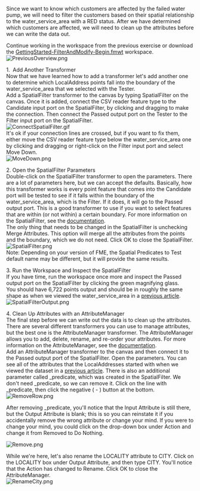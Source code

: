 <head><base target="_blank"> </head>

Since we want to know which customers are affected by the failed water pump, we will need to filter the customers based on their spatial relationship to the water_service_area with a RED status. After we have determined which customers are affected, we will need to clean up the attributes before we can write the data out.

Continue working in the workspace from the previous exercise or download the [GettingStarted-FilterAndModify-Begin.fmwt](https://community.safe.com/s/relatedlist/ka14Q000000lK7XQAU/AttachedContentDocuments) workspace.\
![PreviousOverview.png](https://community.safe.com/servlet/rtaImage?eid=ka14Q000000lK7X&feoid=00N30000006n8wU&refid=0EM4Q0000028b3R)

1\.  Add Another Transformer\
Now that we have learned how to add a transformer let's add another one to determine which LocalAddress points fall into the boundary of the water_service_area that we selected with the Tester.\
Add a SpatialFilter transformer to the canvas by typing SpatialFilter on the canvas. Once it is added, connect the CSV reader feature type to the Candidate input port on the SpatialFilter, by clicking and dragging to make the connection. Then connect the Passed output port on the Tester to the Filter input port on the SpatialFilter.\
![ConnectSpatialFilter.gif](https://community.safe.com/servlet/rtaImage?eid=ka14Q000000lK7X&feoid=00N30000006n8wU&refid=0EM4Q0000028b3W)\
It's ok if your connection lines are crossed, but if you want to fix them, either move the CSV reader feature type below the water_service_area one by clicking and dragging or right-click on the Filter input port and select Move Down.\
![MoveDown.png](https://community.safe.com/servlet/rtaImage?eid=ka14Q000000lK7X&feoid=00N30000006n8wU&refid=0EM4Q0000028b3b)

2\. Open the SpatialFilter Parameters\
Double-click on the SpatialFilter transformer to open the parameters. There are a lot of parameters here, but we can accept the defaults. Basically, how this transformer works is every point feature that comes into the Candidate port will be tested to see if it falls within the boundary of the water_service_area, which is the Filter. If it does, it will go to the Passed output port. This is a good transformer to use if you want to select features that are within (or not within) a certain boundary. For more information on the SpatialFilter, see the [documentation](https://docs.safe.com/fme/html/FME_Desktop_Documentation/FME_Transformers/Transformers/spatialfilter.htm).\
The only thing that needs to be changed in the SpatialFilter is unchecking Merge Attributes. This option will merge all the attributes from the points and the boundary, which we do not need. Click OK to close the SpatialFilter.\
![SpatialFilter.png](https://community.safe.com/servlet/rtaImage?eid=ka14Q000000lK7X&feoid=00N30000006n8wU&refid=0EM4Q0000028b3g)\
Note: Depending on your version of FME, the Spatial Predicates to Test default name may be different, but it will provide the same results.

3\. Run the Workspace and Inspect the SpatialFilter\
If you have time, run the workspace once more and inspect the Passed output port on the SpatialFilter by clicking the green magnifying glass.\
You should have 6,722 points output and should be in roughly the same shape as when we viewed the water_service_area in a [previous article](https://community.safe.com/s/article/getting-started-with-fme-desktop-view-data).\
![SpatialFilterOutput.png](https://community.safe.com/servlet/rtaImage?eid=ka14Q000000lK7X&feoid=00N30000006n8wU&refid=0EM4Q0000028b3q)

4\. Clean Up Attributes with an AttributeManager\
The final step before we can write out the data is to clean up the attributes. There are several different transformers you can use to manage attributes, but the best one is the AttributeManager transformer. The AttributeManager allows you to add, delete, rename, and re-order your attributes. For more information on the AttributeManager, see the [documentation](https://docs.safe.com/fme/html/FME_Desktop_Documentation/FME_Transformers/Transformers/attributemanager.htm).\
Add an AttributeManager transformer to the canvas and then connect it to the Passed output port of the SpatialFilter. Open the parameters. You can see all of the attributes that the LocalAddresses started with when we viewed the dataset in a [previous article](https://community.safe.com/s/article/getting-started-with-fme-desktop-view-data). There is also an additional parameter called _predicate, which was created in the SpatialFilter. We don't need _predicate, so we can remove it. Click on the line with _predicate, then click the negative ( - ) button at the bottom.\
![RemoveRow.png](https://community.safe.com/servlet/rtaImage?eid=ka14Q000000lK7X&feoid=00N30000006n8wU&refid=0EM4Q0000028b3v)

After removing _predicate, you'll notice that the Input Attribute is still there, but the Output Attribute is blank; this is so you can reinstate it if you accidentally remove the wrong attribute or change your mind. If you were to change your mind, you could click on the drop-down box under Action and change it from Removed to Do Nothing.

![Remove.png](https://community.safe.com/servlet/rtaImage?eid=ka14Q000000lK7X&feoid=00N30000006n8wU&refid=0EM4Q0000028b45)

While we're here, let's also rename the LOCALITY attribute to CITY. Click on the LOCALITY box under Output Attribute, and then type CITY. You'll notice that the Action has changed to Rename. Click OK to close the AttributeManager.\
![RenameCity.png](https://community.safe.com/servlet/rtaImage?eid=ka14Q000000lK7X&feoid=00N30000006n8wU&refid=0EM4Q0000028b4A)
